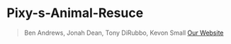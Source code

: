 # Pixy-s-Animal-Resuce
> Ben Andrews, Jonah Dean, Tony DiRubbo, Kevon Small
[Our Website](google.com)

